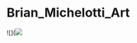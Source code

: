 # Brian_Michelotti_Art
![](![](https://github.com/Voyz/voyz_public/blob/master/databay_promo_vidA_gif_A03.gif)


